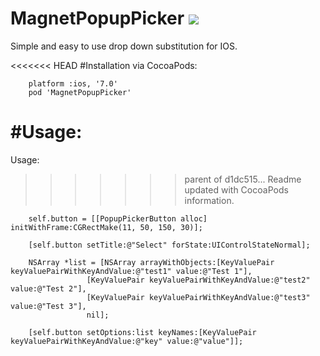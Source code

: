MagnetPopupPicker <img src="https://travis-ci.org/ufukk/MagnetPopupPicker.svg?branch=master" />
=================

Simple and easy to use drop down substitution for IOS.

<<<<<<< HEAD
#Installation via CocoaPods:

		platform :ios, '7.0'
		pod 'MagnetPopupPicker'

#Usage: 
=======

Usage: 
>>>>>>> parent of d1dc515... Readme updated with CocoaPods information.

        self.button = [[PopupPickerButton alloc] initWithFrame:CGRectMake(11, 50, 150, 30)];

        [self.button setTitle:@"Select" forState:UIControlStateNormal];
    
        NSArray *list = [NSArray arrayWithObjects:[KeyValuePair keyValuePairWithKeyAndValue:@"test1" value:@"Test 1"],
                     [KeyValuePair keyValuePairWithKeyAndValue:@"test2" value:@"Test 2"],
                     [KeyValuePair keyValuePairWithKeyAndValue:@"test3" value:@"Test 3"],
                     nil];
    
        [self.button setOptions:list keyNames:[KeyValuePair keyValuePairWithKeyAndValue:@"key" value:@"value"]];
